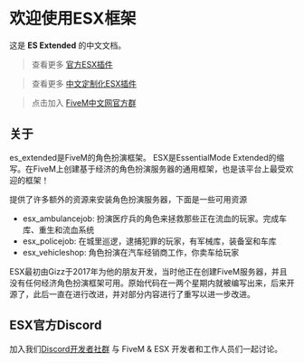 # 欢迎使用ESX框架

这是 **ES Extended** 的中文文档。

> 查看更多 [官方ESX插件](https://github.com/ESX-Org)

> 查看更多 [中文定制化ESX插件](https://github.com/ESX-CN)

> 点击加入 [FiveM中文网官方群](https://jq.qq.com/?_wv=1027&k=5aNA84M)

## 关于

es_extended是FiveM的角色扮演框架。 ESX是EssentialMode Extended的缩写。在FiveM上创建基于经济的角色扮演服务器的通用框架，也是该平台上最受欢迎的框架！

提供了许多额外的资源来安装角色扮演服务器，下面是一些可用资源

- esx_ambulancejob: 扮演医疗兵的角色来拯救那些正在流血的玩家。完成车库、重生和流血系统
- esx_policejob: 在城里巡逻，逮捕犯罪的玩家，有军械库，装备室和车库
- esx_vehicleshop: 角色扮演在汽车经销商工作，你卖车给玩家

ESX最初由Gizz于2017年为他的朋友开发，当时他正在创建FiveM服务器，并且没有任何经济角色扮演框架可用。原始代码在一两个星期内就被编写出来，后来开源了，此后一直在进行改进，并对部分内容进行了重写以进一步改进。

## ESX官方Discord

加入我们[Discord开发者社群](https://discord.gg/MsWzPqE) 与 FiveM & ESX 开发者和工作人员们一起讨论。
